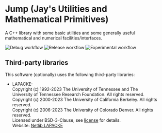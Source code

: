 # Jump (Jay's Utilities and Mathematical Primitives)

A C++ library with some basic utilities and some generally useful mathematical
and numerical facilities/interfaces.

![Debug workflow](https://github.com/unadkat/jump/actions/workflows/debug.yml/badge.svg)
![Release workflow](https://github.com/unadkat/jump/actions/workflows/release.yml/badge.svg)
![Experimental workflow](https://github.com/unadkat/jump/actions/workflows/experimental.yml/badge.svg)

## Third-party libraries

This software (optionally) uses the following third-party libraries:
- LAPACKE:  
    Copyright (c) 1992-2023 The University of Tennessee and The University of Tennessee Research Foundation.  All rights reserved.  
    Copyright (c) 2000-2023 The University of California Berkeley. All rights reserved.  
    Copyright (c) 2006-2023 The University of Colorado Denver.  All rights reserved.  
    Licensed under BSD-3-Clause, see [license](third-party/LICENSE.BSD-3-Clause) for details.  
    Website: [Netlib LAPACKE](https://www.netlib.org/lapack/lapacke)
